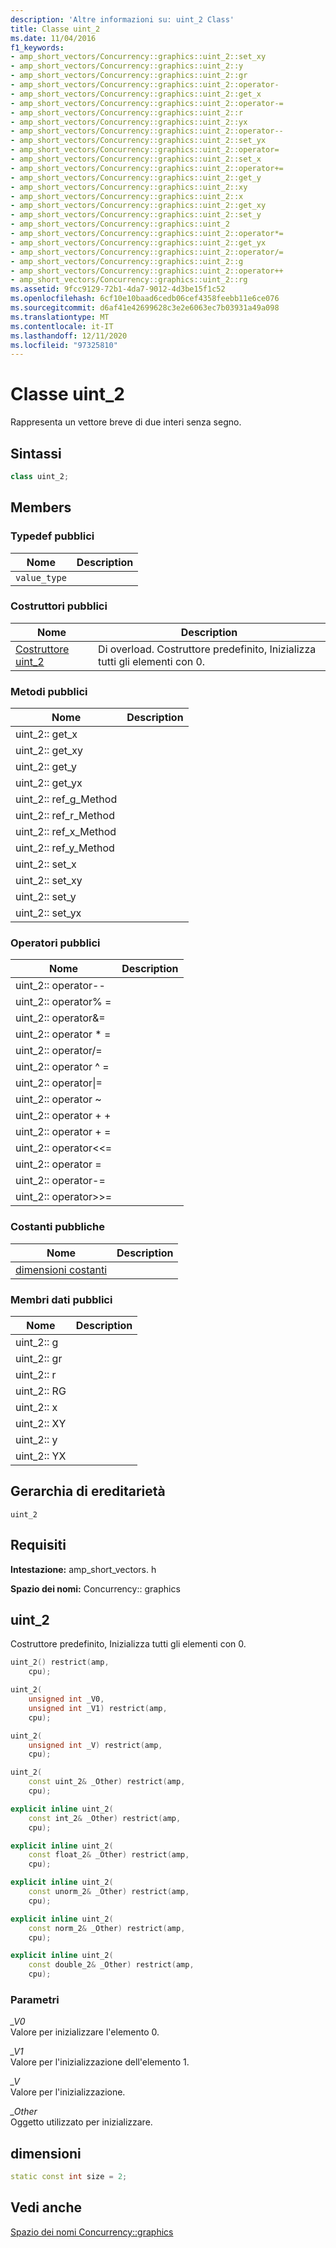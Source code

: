 ```yaml
---
description: 'Altre informazioni su: uint_2 Class'
title: Classe uint_2
ms.date: 11/04/2016
f1_keywords:
- amp_short_vectors/Concurrency::graphics::uint_2::set_xy
- amp_short_vectors/Concurrency::graphics::uint_2::y
- amp_short_vectors/Concurrency::graphics::uint_2::gr
- amp_short_vectors/Concurrency::graphics::uint_2::operator-
- amp_short_vectors/Concurrency::graphics::uint_2::get_x
- amp_short_vectors/Concurrency::graphics::uint_2::operator-=
- amp_short_vectors/Concurrency::graphics::uint_2::r
- amp_short_vectors/Concurrency::graphics::uint_2::yx
- amp_short_vectors/Concurrency::graphics::uint_2::operator--
- amp_short_vectors/Concurrency::graphics::uint_2::set_yx
- amp_short_vectors/Concurrency::graphics::uint_2::operator=
- amp_short_vectors/Concurrency::graphics::uint_2::set_x
- amp_short_vectors/Concurrency::graphics::uint_2::operator+=
- amp_short_vectors/Concurrency::graphics::uint_2::get_y
- amp_short_vectors/Concurrency::graphics::uint_2::xy
- amp_short_vectors/Concurrency::graphics::uint_2::x
- amp_short_vectors/Concurrency::graphics::uint_2::get_xy
- amp_short_vectors/Concurrency::graphics::uint_2::set_y
- amp_short_vectors/Concurrency::graphics::uint_2
- amp_short_vectors/Concurrency::graphics::uint_2::operator*=
- amp_short_vectors/Concurrency::graphics::uint_2::get_yx
- amp_short_vectors/Concurrency::graphics::uint_2::operator/=
- amp_short_vectors/Concurrency::graphics::uint_2::g
- amp_short_vectors/Concurrency::graphics::uint_2::operator++
- amp_short_vectors/Concurrency::graphics::uint_2::rg
ms.assetid: 9fcc9129-72b1-4da7-9012-4d3be15f1c52
ms.openlocfilehash: 6cf10e10baad6cedb06cef4358feebb11e6ce076
ms.sourcegitcommit: d6af41e42699628c3e2e6063ec7b03931a49a098
ms.translationtype: MT
ms.contentlocale: it-IT
ms.lasthandoff: 12/11/2020
ms.locfileid: "97325810"
---
```

# <a name="uint_2-class"></a>Classe uint_2

Rappresenta un vettore breve di due interi senza segno.

## <a name="syntax"></a>Sintassi

```cpp
class uint_2;
```

## <a name="members"></a>Members

### <a name="public-typedefs"></a>Typedef pubblici

|Nome|Description|
|----------|-----------------|
|`value_type`||

### <a name="public-constructors"></a>Costruttori pubblici

|Nome|Description|
|----------|-----------------|
|[Costruttore uint_2](#ctor)|Di overload. Costruttore predefinito, Inizializza tutti gli elementi con 0.|

### <a name="public-methods"></a>Metodi pubblici

|Nome|Description|
|----------|-----------------|
|uint_2:: get_x||
|uint_2:: get_xy||
|uint_2:: get_y||
|uint_2:: get_yx||
|uint_2:: ref_g_Method||
|uint_2:: ref_r_Method||
|uint_2:: ref_x_Method||
|uint_2:: ref_y_Method||
|uint_2:: set_x||
|uint_2:: set_xy||
|uint_2:: set_y||
|uint_2:: set_yx||

### <a name="public-operators"></a>Operatori pubblici

|Nome|Description|
|----------|-----------------|
|uint_2:: operator--||
|uint_2:: operator% =||
|uint_2:: operator&=||
|uint_2:: operator * =||
|uint_2:: operator/=||
|uint_2:: operator ^ =||
|uint_2:: operator&#124;=||
|uint_2:: operator ~||
|uint_2:: operator + +||
|uint_2:: operator + =||
|uint_2:: operator<\<=||
|uint_2:: operator =||
|uint_2:: operator-=||
|uint_2:: operator>>=||

### <a name="public-constants"></a>Costanti pubbliche

|Nome|Description|
|----------|-----------------|
|[dimensioni costanti](#uint_2__size)||

### <a name="public-data-members"></a>Membri dati pubblici

|Nome|Description|
|----------|-----------------|
|uint_2:: g||
|uint_2:: gr||
|uint_2:: r||
|uint_2:: RG||
|uint_2:: x||
|uint_2:: XY||
|uint_2:: y||
|uint_2:: YX||

## <a name="inheritance-hierarchy"></a>Gerarchia di ereditarietà

`uint_2`

## <a name="requirements"></a>Requisiti

**Intestazione:** amp_short_vectors. h

**Spazio dei nomi:** Concurrency:: graphics

## <a name="uint_2"></a><a name="ctor"></a> uint_2

Costruttore predefinito, Inizializza tutti gli elementi con 0.

```cpp
uint_2() restrict(amp,
    cpu);

uint_2(
    unsigned int _V0,
    unsigned int _V1) restrict(amp,
    cpu);

uint_2(
    unsigned int _V) restrict(amp,
    cpu);

uint_2(
    const uint_2& _Other) restrict(amp,
    cpu);

explicit inline uint_2(
    const int_2& _Other) restrict(amp,
    cpu);

explicit inline uint_2(
    const float_2& _Other) restrict(amp,
    cpu);

explicit inline uint_2(
    const unorm_2& _Other) restrict(amp,
    cpu);

explicit inline uint_2(
    const norm_2& _Other) restrict(amp,
    cpu);

explicit inline uint_2(
    const double_2& _Other) restrict(amp,
    cpu);
```

### <a name="parameters"></a>Parametri

*_V0*<br/>
Valore per inizializzare l'elemento 0.

*_V1*<br/>
Valore per l'inizializzazione dell'elemento 1.

*_V*<br/>
Valore per l'inizializzazione.

*_Other*<br/>
Oggetto utilizzato per inizializzare.

## <a name="size"></a><a name="uint_2__size"></a> dimensioni

```cpp
static const int size = 2;
```

## <a name="see-also"></a>Vedi anche

[Spazio dei nomi Concurrency::graphics](concurrency-graphics-namespace.md)
